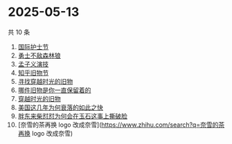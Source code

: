 # 2025-05-13

共 10 条

<!-- BEGIN -->
<!-- 最后更新时间 Tue May 13 2025 12:17:00 GMT+0800 (China Standard Time) -->

1. [国际护士节](https://www.zhihu.com/search?q=国际护士节)
1. [勇士不敌森林狼](https://www.zhihu.com/search?q=勇士不敌森林狼)
1. [孟子义演技](https://www.zhihu.com/search?q=孟子义演技)
1. [知乎旧物节](https://www.zhihu.com/search?q=知乎旧物节)
1. [寻找穿越时光的旧物](https://www.zhihu.com/search?q=寻找穿越时光的旧物)
1. [哪件旧物是你一直保留着的](https://www.zhihu.com/search?q=哪件旧物是你一直保留着的)
1. [穿越时光的旧物](https://www.zhihu.com/search?q=穿越时光的旧物)
1. [美国这几年为何衰落的如此之快](https://www.zhihu.com/search?q=美国这几年为何衰落的如此之快)
1. [胖东来柴怼怼为何会在玉石这事上撕破脸](https://www.zhihu.com/search?q=胖东来柴怼怼为何会在玉石这事上撕破脸)
1. [奈雪的茶再换 logo 改成奈雪](https://www.zhihu.com/search?q=奈雪的茶再换 logo
   改成奈雪)

<!-- END -->
